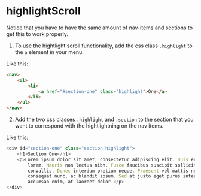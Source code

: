 # highlightScroll

Notice that you have to have the same amount of nav-items and sections to get this to work properly.

1. To use the hightlight scroll functionality, add the css class ```.highlight``` to the ```a``` element in your menu.

Like this:
```html
<nav>
    <ul>
        <li>
            <a href="#section-one" class="highlight">One</a>
        </li>
    </ul>
</nav>
```

2. Add the two css classes ```.highlight``` and ```.section``` to the section that you want to correspond with the hightlightning on the nav items.

Like this:
```javascript
<div id="section-one" class="section highlight">
    <h1>Section One</h1>
    <p>Lorem ipsum dolor sit amet, consectetur adipiscing elit. Duis eu augue sed ipsum vulputate malesuada et vitae
        lorem. Mauris non lectus nibh. Fusce faucibus suscipit sollicitudin. Donec eget nisi vel tellus cursus
        convallis. Donec interdum pretium neque. Praesent vel mattis neque, nec volutpat diam. Suspendisse non
        consequat nunc, ac blandit ipsum. Sed at justo eget purus interdum varius eget aliquet nisl. Nulla sed
        accumsan enim, at laoreet dolor.</p>
</div>
```
